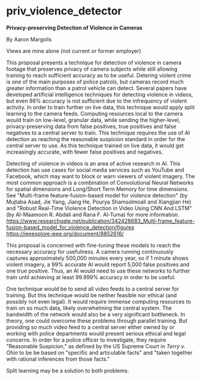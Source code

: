 # priv_violence_detector
**Privacy-preserving Detection of Violence in Cameras**


By Aaron Margolis

Views are mine alone (not current or former employer)

This proposal presents a technique for detection of violence in camera footage that preserves privacy of camera subjects
while still allowing training to reach sufficient accuracy as to be useful. Detering violent crime is one of the main
purposes of police patrols, but cameras record much greater information than a patrol vehicle can detect. Several papers
have developed artificial intelligence techniques for detecting violence in videos, but even 98% accuracy is not sufficient
due to the infrequency of violent activity. In order to train further on live data, this technique would apply split learning
to the camera feeds. Computing resources local to the camera would train on low-level, granular data, while sending the
higher-level, privacy-preserving data from false positives, true positives and false negatives to a central server to train.
This technique requires the use of AI detection as reaching the reasonable suspicion standard in order for the central server
to use. As this technique trained on live data, it would get increasingly accurate, with fewer false positives and negatives.

Detecting of violence in videos is an area of active research in AI. This detection has use cases for social media services
such as YouTube and Facebook, which may want to block or warn viewers of violent imagery. The most common approach is a
combination of Convolutional Neural Networks for spatial dimensions and Long/Short Term Memory for time dimensions. See
"Multi-frame feature-fusion-based model for violence detection" (by Mujtaba Asad, Jie Yang, Jiang He, Pourya Shamsolmoali
and Xiangjian He) and "Robust Real-Time Violence Detection in Video Using CNN And LSTM" (by Al-Maamoon R. Abdali and Rana
F. Al-Tuma) for more information. 
https://www.researchgate.net/publication/342428683_Multi-frame_feature-fusion-based_model_for_violence_detection/figures
https://ieeexplore.ieee.org/document/8852616/

This proposal is concerned with fine-tuning these models to reach the necessary accuracy for usefulness. A camera running 
continuously captures approximately 500,000 minutes every year, so if 1 minute shows violent imagery, a 99% accurate AI would 
report 5,000 false positives and one true positive. Thus, an AI would need to use these networks to further train until 
achieving at least 99.999% accuracy in order to be useful.

One technique would be to send all video feeds to a central server for training. But this technique would be neither feasible
nor ethical (and possibly not even legal). It would require immense computing resources to train on so much data, likely
overwhelming the central system. The bandwidth of the network would also be a very significant bottleneck. In theory, one 
could overcome these problems through parallel training. But providing so much video feed to a central server either owned by
or working with police departments would present serious ethical and legal concerns. In order for a police officer to investigate,
they require "Reasonable Suspicion," as defined by the US Supreme Court in *Terry v. Ohio* to be be based on "specific and 
articulable facts" and "taken together with rational inferences from those facts."

Split learning may be a solution to both problems. 
